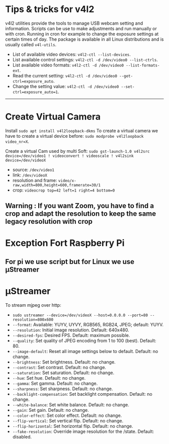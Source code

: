 # Tips & tricks for v4l2
v4l2 utilities provide the tools to manage USB webcam setting and information. Scripts can be use to make adjustments and run manually or with cron. Running in cron for example to change the exposure settings at certain times of day. The package is available in all Linux distributions and is usually called `v4l-utils`.

+ List of available video devices: `v4l2-ctl --list-devices`.
+ List available control settings: `v4l2-ctl -d /dev/video0 --list-ctrls`.
+ List available video formats: `v4l2-ctl -d /dev/video0 --list-formats-ext`.
+ Read the current setting: `v4l2-ctl -d /dev/video0 --get-ctrl=exposure_auto`.
+ Change the setting value: `v4l2-ctl -d /dev/video0 --set-ctrl=exposure_auto=1`.
---
# Create Virtual Camera
Install `sudo apt install v4l2loopback-dkms`
To create a virtual camera we have to create a virtual device before: `sudo modprobe v4l2loopback video_nr=X`.

Create a virtual Cam used by multi Soft: `sudo gst-launch-1.0 v4l2src device=/dev/video1 ! videoconvert ! videoscale ! v4l2sink device=/dev/videoX`
+ source: `/dev/video1`
+ link: `/dev/videoX`
+ resolution and frame: `video/x-raw,width=800,height=600,framerate=30/1`
+ crop: `videocrop top=42 left=1 right=4 bottom=0`

**Warning : If you want Zoom, you have to find a crop and adapt the resolution to keep the same legacy resolution with crop**
---
# Exception Fort Raspberry Pi
For pi we use script but for Linux we use µStreamer
---
# µStreamer
To stream mjpeg over http:
+ `sudo ustreamer --device=/dev/videoX --host=0.0.0.0 --port=80 --resolution=800x600`
+ `--format`: Available: YUYV, UYVY, RGB565, RGB24, JPEG; default: YUYV.
+ `--resolution`: Initial image resolution. Default: 640x480.
+ `--desired-fps`: Desired FPS. Default: maximum possible.
+ `--quality`: Set quality of JPEG encoding from 1 to 100 (best). Default: 80.
+ `--image-default`: Reset all image settings below to default. Default: no change.
+ `--brightness`: Set brightness. Default: no change.
+ `--contrast`: Set contrast. Default: no change.
+ `--saturation`: Set saturation. Default: no change.
+ `--hue`: Set hue. Default: no change.
+ `--gamma`: Set gamma. Default: no change.
+ `--sharpness`: Set sharpness. Default: no change.
+ `--backlight-compensation`: Set backlight compensation. Default: no change.
+ `--white-balance`: Set white balance. Default: no change.
+ `--gain`: Set gain. Default: no change.
+ `--color-effect`: Set color effect. Default: no change.
+ `--flip-vertical`: Set vertical flip. Default: no change.
+ `--flip-horizontal`: Set horizontal flip. Default: no change.
+ `--fake-resolution`: Override image resolution for the /state. Default: disabled.
